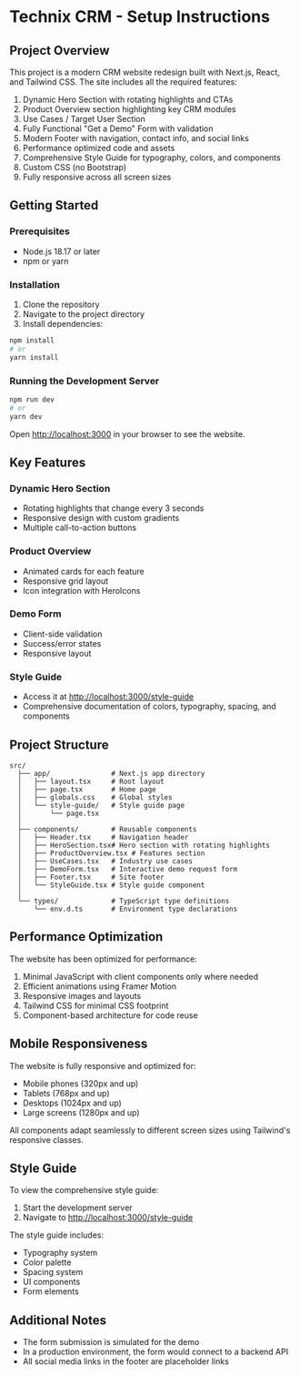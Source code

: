 # Technix CRM - Setup Instructions

## Project Overview

This project is a modern CRM website redesign built with Next.js, React, and Tailwind CSS. The site includes all the required features:

1. Dynamic Hero Section with rotating highlights and CTAs
2. Product Overview section highlighting key CRM modules
3. Use Cases / Target User Section
4. Fully Functional "Get a Demo" Form with validation
5. Modern Footer with navigation, contact info, and social links
6. Performance optimized code and assets
7. Comprehensive Style Guide for typography, colors, and components
8. Custom CSS (no Bootstrap)
9. Fully responsive across all screen sizes

## Getting Started

### Prerequisites

- Node.js 18.17 or later
- npm or yarn

### Installation

1. Clone the repository
2. Navigate to the project directory
3. Install dependencies:

```bash
npm install
# or
yarn install
```

### Running the Development Server

```bash
npm run dev
# or
yarn dev
```

Open [http://localhost:3000](http://localhost:3000) in your browser to see the website.

## Key Features

### Dynamic Hero Section
- Rotating highlights that change every 3 seconds
- Responsive design with custom gradients
- Multiple call-to-action buttons

### Product Overview
- Animated cards for each feature
- Responsive grid layout
- Icon integration with HeroIcons

### Demo Form
- Client-side validation
- Success/error states
- Responsive layout

### Style Guide
- Access it at [http://localhost:3000/style-guide](http://localhost:3000/style-guide)
- Comprehensive documentation of colors, typography, spacing, and components

## Project Structure

```
src/
  ├── app/               # Next.js app directory
  │   ├── layout.tsx     # Root layout
  │   ├── page.tsx       # Home page
  │   ├── globals.css    # Global styles
  │   └── style-guide/   # Style guide page
  │       └── page.tsx
  │
  ├── components/        # Reusable components
  │   ├── Header.tsx     # Navigation header
  │   ├── HeroSection.tsx# Hero section with rotating highlights
  │   ├── ProductOverview.tsx # Features section
  │   ├── UseCases.tsx   # Industry use cases
  │   ├── DemoForm.tsx   # Interactive demo request form
  │   ├── Footer.tsx     # Site footer
  │   └── StyleGuide.tsx # Style guide component
  │
  └── types/             # TypeScript type definitions
      └── env.d.ts       # Environment type declarations
```

## Performance Optimization

The website has been optimized for performance:

1. Minimal JavaScript with client components only where needed
2. Efficient animations using Framer Motion
3. Responsive images and layouts
4. Tailwind CSS for minimal CSS footprint
5. Component-based architecture for code reuse

## Mobile Responsiveness

The website is fully responsive and optimized for:
- Mobile phones (320px and up)
- Tablets (768px and up)
- Desktops (1024px and up)
- Large screens (1280px and up)

All components adapt seamlessly to different screen sizes using Tailwind's responsive classes.

## Style Guide

To view the comprehensive style guide:

1. Start the development server
2. Navigate to [http://localhost:3000/style-guide](http://localhost:3000/style-guide)

The style guide includes:
- Typography system
- Color palette
- Spacing system
- UI components
- Form elements

## Additional Notes

- The form submission is simulated for the demo
- In a production environment, the form would connect to a backend API
- All social media links in the footer are placeholder links 